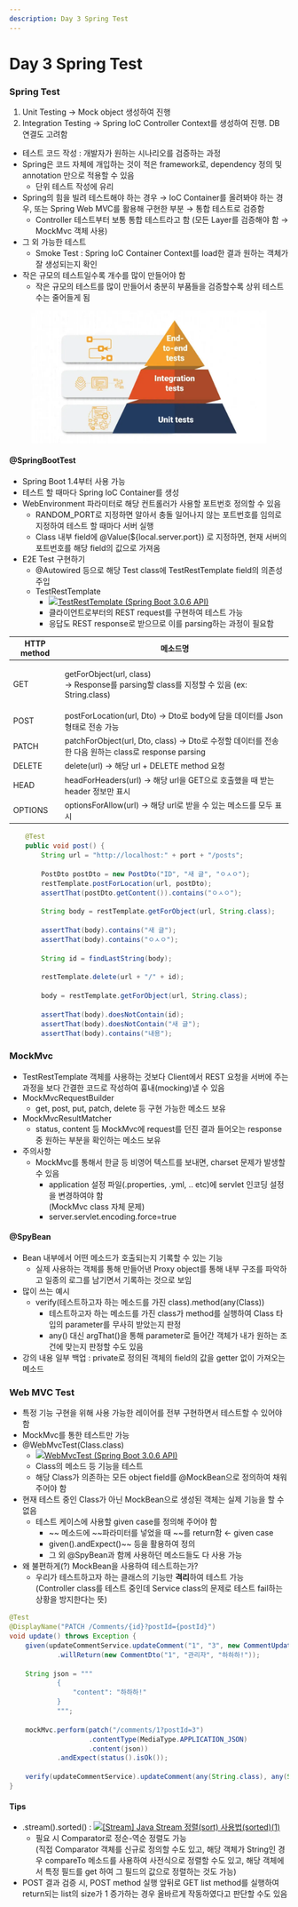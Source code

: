 ```yaml
---
description: Day 3 Spring Test
---
```


# Day 3 Spring Test

### Spring Test <a href="#spring-test" id="spring-test"></a>

1. Unit Testing → Mock object 생성하여 진행
2. Integration Testing → Spring IoC Controller Context를 생성하여 진행. DB 연결도 고려함

* 테스트 코드 작성 : 개발자가 원하는 시나리오를 검증하는 과정
* Spring은 코드 자체에 개입하는 것이 적은 framework로, dependency 정의 및 annotation 만으로 적용할 수 있음
  * 단위 테스트 작성에 유리
* Spring의 힘을 빌려 테스트해야 하는 경우 → IoC Container를 올려봐야 하는 경우, 또는 Spring Web MVC를 활용해 구현한 부분 → 통합 테스트로 검증함
  * Controller 테스트부터 보통 통합 테스트라고 함 (모든 Layer를 검증해야 함 → MockMvc 객체 사용)
* 그 외 가능한 테스트
  * Smoke Test : Spring IoC Container Context를 load한 결과 원하는 객체가 잘 생성되는지 확인
* 작은 규모의 테스트일수록 개수를 많이 만들어야 함
  * 작은 규모의 테스트를 많이 만들어서 충분히 부품들을 검증할수록 상위 테스트 수는 줄어들게 됨

<figure><img src="../.gitbook/assets/image.png" alt=""><figcaption></figcaption></figure>

#### @SpringBootTest <a href="#springboottest" id="springboottest"></a>

* Spring Boot 1.4부터 사용 가능
* 테스트 할 때마다 Spring IoC Container를 생성
* WebEnvironment 파라미터로 해당 컨트롤러가 사용할 포트번호 정의할 수 있음
  * RANDOM\_PORT로 지정하면 알아서 충돌 일어나지 않는 포트번호를 임의로 지정하여 테스트 할 때마다 서버 실행
  * Class 내부 field에 @Value(${local.server.port}) 로 지정하면, 현재 서버의 포트번호를 해당 field의 값으로 가져옴
* E2E Test 구현하기
  * @Autowired 등으로 해당 Test class에 TestRestTemplate field의 의존성 주입
  * TestRestTemplate
    * [![](https://docs.spring.io/favicon.ico)TestRestTemplate (Spring Boot 3.0.6 API)](https://docs.spring.io/spring-boot/docs/current/api/org/springframework/boot/test/web/client/TestRestTemplate.html)
    * 클라이언트로부터의 REST request를 구현하여 테스트 가능
    * 응답도 REST response로 받으므로 이를 parsing하는 과정이 필요함

| **HTTP method** | **메소드명**                                                                                   |
| --------------- | ------------------------------------------------------------------------------------------ |
| GET             | <p>getForObject(url, class)<br>→ Response를 parsing할 class를 지정할 수 있음 (ex: String.class)</p> |
| POST            | postForLocation(url, Dto) → Dto로 body에 담을 데이터를 Json 형태로 전송 가능                              |
| PATCH           | patchForObject(url, Dto, class) → Dto로 수정할 데이터를 전송한 다음 원하는 class로 response parsing         |
| DELETE          | delete(url) → 해당 url + DELETE method 요청                                                    |
| HEAD            | headForHeaders(url) → 해당 url을 GET으로 호출했을 때 받는 header 정보만 표시                                |
| OPTIONS         | optionsForAllow(url) → 해당 url로 받을 수 있는 메소드를 모두 표시                                          |

```java
    @Test
    public void post() {
        String url = "http://localhost:" + port + "/posts";

        PostDto postDto = new PostDto("ID", "새 글", "ㅇㅅㅇ");
        restTemplate.postForLocation(url, postDto);
        assertThat(postDto.getContent()).contains("ㅇㅅㅇ");

        String body = restTemplate.getForObject(url, String.class);

        assertThat(body).contains("새 글");
        assertThat(body).contains("ㅇㅅㅇ");

        String id = findLastString(body);

        restTemplate.delete(url + "/" + id);

        body = restTemplate.getForObject(url, String.class);

        assertThat(body).doesNotContain(id);
        assertThat(body).doesNotContain("새 글");
        assertThat(body).contains("내용");
```

### MockMvc <a href="#mockmvc" id="mockmvc"></a>

* TestRestTemplate 객체를 사용하는 것보다 Client에서 REST 요청을 서버에 주는 과정을 보다 간결한 코드로 작성하여 흉내(mocking)낼 수 있음
* MockMvcRequestBuilder
  * get, post, put, patch, delete 등 구현 가능한 메소드 보유
* MockMvcResultMatcher
  * status, content 등 MockMvc에 request를 던진 결과 들어오는 response 중 원하는 부분을 확인하는 메소드 보유
* 주의사항
  * MockMvc를 통해서 한글 등 비영어 텍스트를 보내면, charset 문제가 발생할 수 있음
    * application 설정 파일(.properties, .yml, .. etc)에 servlet 인코딩 설정을 변경하여야 함\
      (MockMvc class 자체 문제)
    * server.servlet.encoding.force=true

#### @SpyBean <a href="#spybean" id="spybean"></a>

* Bean 내부에서 어떤 메소드가 호출되는지 기록할 수 있는 기능
  * 실제 사용하는 객체를 통해 만들어낸 Proxy object를 통해 내부 구조를 파악하고 일종의 로그를 남기면서 기록하는 것으로 보임
* 많이 쓰는 예시
  * verify(테스트하고자 하는 메소드를 가진 class).method(any(Class))
    * 테스트하고자 하는 메소드를 가진 class가 method를 실행하여 Class 타입의 parameter를 무사히 받았는지 판정
    * any() 대신 argThat()을 통해 parameter로 들어간 객체가 내가 원하는 조건에 맞는지 판정할 수도 있음
* 강의 내용 일부 백업 : private로 정의된 객체의 field의 값을 getter 없이 가져오는 메소드

### Web MVC Test <a href="#web-mvc-test" id="web-mvc-test"></a>

* 특정 기능 구현을 위해 사용 가능한 레이어를 전부 구현하면서 테스트할 수 있어야 함
* MockMvc를 통한 테스트만 가능
* @WebMvcTest(Class.class)
  * [![](https://docs.spring.io/favicon.ico)WebMvcTest (Spring Boot 3.0.6 API)](https://docs.spring.io/spring-boot/docs/current/api/org/springframework/boot/test/autoconfigure/web/servlet/WebMvcTest.html)
  * Class의 메소드 등 기능을 테스트
  * 해당 Class가 의존하는 모든 object field를 @MockBean으로 정의하여 채워주어야 함
* 현재 테스트 중인 Class가 아닌 MockBean으로 생성된 객체는 실제 기능을 할 수 없음
  * 테스트 케이스에 사용할 given case를 정의해 주어야 함
    * \~\~ 메소드에 \~\~파라미터를 넣었을 때 \~\~를 return함 ← given case
    * given().andExpect()\~\~ 등을 활용하여 정의
    * 그 외 @SpyBean과 함께 사용하던 메소드들도 다 사용 가능
* 왜 불편하게(?) MockBean을 사용하여 테스트하는가?
  * 우리가 테스트하고자 하는 클래스의 기능만 **격리**하여 테스트 가능\
    (Controller class를 테스트 중인데 Service class의 문제로 테스트 fail하는 상황을 방지한다는 뜻)

```java
@Test
@DisplayName("PATCH /Comments/{id}?postId={postId}")
void update() throws Exception {
    given(updateCommentService.updateComment("1", "3", new CommentUpdateDto("하하하!")))
            .willReturn(new CommentDto("1", "관리자", "하하하!"));

    String json = """
            {
                "content": "하하하!"
            }
            """;

    mockMvc.perform(patch("/comments/1?postId=3")
                    .contentType(MediaType.APPLICATION_JSON)
                    .content(json))
            .andExpect(status().isOk());

    verify(updateCommentService).updateComment(any(String.class), any(String.class), any(CommentUpdateDto.class));
}
```

#### Tips <a href="#tips" id="tips"></a>

* .stream().sorted() : [![](https://t1.daumcdn.net/tistory\_admin/favicon/tistory\_favicon\_32x32.ico)\[Stream\] Java Stream 정렬(sort) 사용법(sorted)(1)](https://ssamdu.tistory.com/7)
  * 필요 시 Comparator로 정순-역순 정렬도 가능\
    (직접 Comparator 객체를 신규로 정의할 수도 있고, 해당 객체가 String인 경우 compareTo 메소드를 사용하여 사전식으로 정렬할 수도 있고, 해당 객체에서 특정 필드를 get 하여 그 필드의 값으로 정렬하는 것도 가능)
* POST 결과 검증 시, POST method 실행 앞뒤로 GET list method를 실행하여 return되는 list의 size가 1 증가하는 경우 올바르게 작동하였다고 판단할 수도 있음
